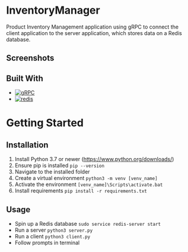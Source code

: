 # InventoryManager
 Product Inventory Management application using gRPC to connect the client application to the server application, which stores data on a Redis database.
 
## Screenshots


## Built With
 * <a href='https://grpc.io/' target="_blank"><img alt='gRPC' src='https://img.shields.io/badge/gRPC-100000?style=for-the-badge&logo=gRPC&logoColor=244C5A&labelColor=244C5A&color=244C5A'/></a>
 * <a href='https://redis.com' target="_blank"><img alt='redis' src='https://img.shields.io/badge/Redis-100000?style=for-the-badge&logo=redis&logoColor=244C5A&labelColor=DC382C&color=DC382C'/></a>


# Getting Started
## Installation
 1. Install Python 3.7 or newer (https://www.python.org/downloads/)
 2. Ensure pip is installed ```pip --version```
 3. Navigate to the installed folder
 4. Create a virtual environment ```python3 -m venv [venv_name]```
 5. Activate the environment ```[venv_name]\Scripts\activate.bat```
 6. Install requirements ```pip install -r requirements.txt```

## Usage
 - Spin up a Redis database ```sudo service redis-server start```
 - Run a server ```python3 server.py```
 - Run a client ```python3 client.py```
 - Follow prompts in terminal
